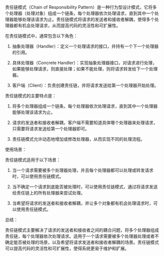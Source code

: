 责任链模式（Chain of Responsibility Pattern）是一种行为型设计模式，它将多个处理器（处理对象）组成一个链条，每个处理器依次处理请求，直到其中一个处理器能够处理该请求为止。责任链模式将请求的发送者和接收者解耦，使得多个处理器都有机会处理请求，从而提高代码的灵活性和可扩展性。

在责任链模式中，通常包含以下角色：

1. 抽象处理器（Handler）：定义一个处理请求的接口，并持有一个下一个处理器的引用。

2. 具体处理器（Concrete Handler）：实现抽象处理器接口，对请求进行处理，如果能够处理请求，则直接处理；如果不能处理，则将请求转发给下一个处理器。

3. 客户端（Client）：负责创建责任链，并将请求发送给第一个处理器开始处理。

责任链模式的主要特点是：

1. 将多个处理器组成一个链条，每个处理器依次处理请求，直到其中一个处理器能够处理该请求为止。

2. 请求的发送者和接收者解耦，客户端不需要知道具体哪个处理器来处理请求，只需要将请求发送给第一个处理器即可。

3. 责任链模式允许动态地增加或修改处理器，从而实现不同的处理流程。

使用场景：

责任链模式适用于以下场景：

1. 当一个请求需要被多个处理器处理，并且每个处理器都可以处理或转发请求时，可以使用责任链模式。

2. 当不确定一个请求到底能否被处理时，可以使用责任链模式，通过将请求发送给责任链上的所有处理器来尝试处理。

3. 当希望将请求的发送者和接收者解耦，并让多个对象都有机会处理请求时，可以使用责任链模式。

总结：

责任链模式主要解决了请求的发送者和接收者之间的耦合问题，将多个处理器组成责任链，每个处理器依次处理请求。适用于一个请求需要被多个处理器处理或者不确定能否被处理的场景，以及希望将请求发送者和接收者解耦的场景。责任链模式可以提高代码的灵活性和可扩展性，使得系统更易于维护和扩展。